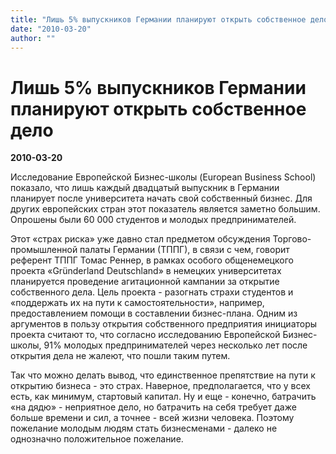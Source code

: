 ```yaml
---
title: "Лишь 5% выпускников Германии планируют открыть собственное дело"
date: "2010-03-20"
author: ""
---
```


# Лишь 5% выпускников Германии планируют открыть собственное дело

**2010-03-20** 

Исследование Европейской Бизнес-школы (European Business School) показало, что лишь каждый двадцатый выпускник в Германии планирует после университета начать свой собственный бизнес. Для других европейских стран этот показатель является заметно большим. Опрошены были 60 000 студентов и молодых предпринимателей.

Этот «страх риска» уже давно стал предметом обсуждения Торгово-промышленной палаты Германии (ТППГ), в связи с чем, говорит референт ТППГ Томас Реннер, в рамках особого общенемецкого проекта «Gründerland Deutschland» в немецких университетах планируется проведение агитационной кампании за открытие собственного дела. Цель проекта - разогнать страхи студентов и «поддержать их на пути к самостоятельности», например, предоставлением помощи в составлении бизнес-плана. Одним из аргументов в пользу открытия собственного предприятия инициаторы проекта считают то, что согласно исследованию Европейской Бизнес-школы, 91% молодых предпринимателей через несколько лет после открытия дела не жалеют, что пошли таким путем.

Так что можно делать вывод, что единственное препятствие на пути к открытию бизнеса - это страх. Наверное, предполагается, что у всех есть, как минимум, стартовый капитал. Ну и еще - конечно, батрачить «на дядю» - неприятное дело, но батрачить на себя требует даже больше времени и сил, а точнее - всей жизни человека. Поэтому пожелание молодым людям стать бизнесменами - далеко не однозначно положительное пожелание.